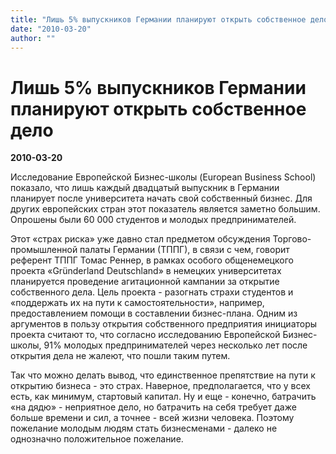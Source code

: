 ```yaml
---
title: "Лишь 5% выпускников Германии планируют открыть собственное дело"
date: "2010-03-20"
author: ""
---
```


# Лишь 5% выпускников Германии планируют открыть собственное дело

**2010-03-20** 

Исследование Европейской Бизнес-школы (European Business School) показало, что лишь каждый двадцатый выпускник в Германии планирует после университета начать свой собственный бизнес. Для других европейских стран этот показатель является заметно большим. Опрошены были 60 000 студентов и молодых предпринимателей.

Этот «страх риска» уже давно стал предметом обсуждения Торгово-промышленной палаты Германии (ТППГ), в связи с чем, говорит референт ТППГ Томас Реннер, в рамках особого общенемецкого проекта «Gründerland Deutschland» в немецких университетах планируется проведение агитационной кампании за открытие собственного дела. Цель проекта - разогнать страхи студентов и «поддержать их на пути к самостоятельности», например, предоставлением помощи в составлении бизнес-плана. Одним из аргументов в пользу открытия собственного предприятия инициаторы проекта считают то, что согласно исследованию Европейской Бизнес-школы, 91% молодых предпринимателей через несколько лет после открытия дела не жалеют, что пошли таким путем.

Так что можно делать вывод, что единственное препятствие на пути к открытию бизнеса - это страх. Наверное, предполагается, что у всех есть, как минимум, стартовый капитал. Ну и еще - конечно, батрачить «на дядю» - неприятное дело, но батрачить на себя требует даже больше времени и сил, а точнее - всей жизни человека. Поэтому пожелание молодым людям стать бизнесменами - далеко не однозначно положительное пожелание.